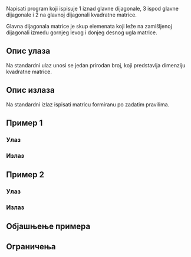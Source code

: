 Napisati program koji ispisuje 1 iznad glavne dijagonale, 3 ispod glavne dijagonale i 2 na glavnoj dijagonali kvadratne matrice.

Glavna dijagonala matrice je skup elemenata koji leže na zamišljenoj dijagonali između gornjeg levog i donjeg desnog ugla matrice.

## Опис улаза

Na standardni ulaz unosi se jedan prirodan broj, koji predstavlja dimenziju kvadratne matrice.

## Опис излаза

Na standardni izlaz ispisati matricu formiranu po zadatim pravilima.

## Пример 1

### Улаз

### Излаз

## Пример 2

### Улаз

### Излаз

## Објашњење примера

## Ограничења